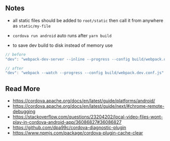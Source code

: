 ## Notes

- all static files should be added to `root/static` then call it from anywhere as
`static/my-file`

- `cordova run android` auto runs after `yarn build`

- to save dev build to disk instead of memory use
```js
// before
"dev": "webpack-dev-server --inline --progress --config build/webpack.dev.conf.js"

// after
"dev": "webpack --watch --progress --config build/webpack.dev.conf.js"
```

## Read More

- https://cordova.apache.org/docs/en/latest/guide/platforms/android/
- https://cordova.apache.org/docs/en/latest/guide/next/#chrome-remote-debugging
- https://stackoverflow.com/questions/23204202/local-video-files-wont-play-in-cordova-android-app/36086827#36086827
- https://github.com/dpa99c/cordova-diagnostic-plugin
- https://www.npmjs.com/package/cordova-plugin-cache-clear
